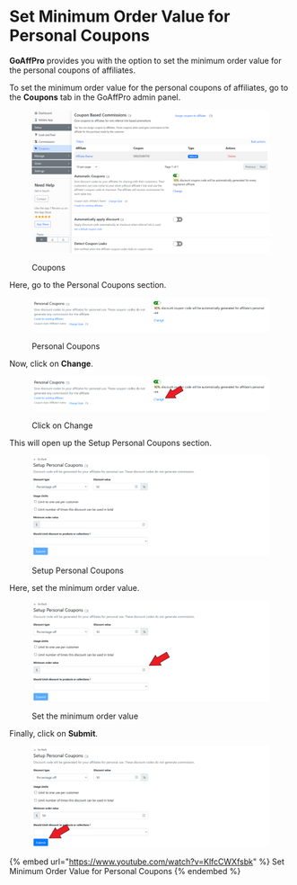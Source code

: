 # Set Minimum Order Value for Personal Coupons

**GoAffPro** provides you with the option to set the minimum order value for the personal coupons of affiliates.

To set the minimum order value for the personal coupons of affiliates, go to the **Coupons** tab in the GoAffPro admin panel.

<figure><img src="../../../.gitbook/assets/image (131).png" alt=""><figcaption><p>Coupons</p></figcaption></figure>

Here, go to the Personal Coupons section.

<figure><img src="../../../.gitbook/assets/image (1046).png" alt=""><figcaption><p>Personal Coupons</p></figcaption></figure>

Now, click on **Change**.

<figure><img src="../../../.gitbook/assets/Screenshot 2022-10-10 181911.png" alt=""><figcaption><p>Click on Change</p></figcaption></figure>

This will open up the Setup Personal Coupons section.

<figure><img src="../../../.gitbook/assets/image (2750).png" alt=""><figcaption><p>Setup Personal Coupons</p></figcaption></figure>

Here, set the minimum order value.

<figure><img src="../../../.gitbook/assets/Screenshot 2022-10-10 190846.png" alt=""><figcaption><p>Set the minimum order value</p></figcaption></figure>

Finally, click on **Submit**.

<figure><img src="../../../.gitbook/assets/Screenshot 2022-10-10 191457.png" alt=""><figcaption></figcaption></figure>

{% embed url="https://www.youtube.com/watch?v=KlfcCWXfsbk" %}
Set Minimum Order Value for Personal Coupons
{% endembed %}
